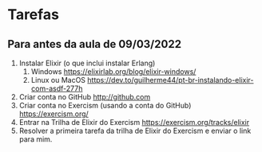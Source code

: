 # Tarefas


## Para antes da aula de 09/03/2022

1. Instalar Elixir (o que inclui instalar Erlang)
   1. Windows https://elixirlab.org/blog/elixir-windows/
   2. Linux ou MacOS https://dev.to/guilherme44/pt-br-instalando-elixir-com-asdf-277h
2. Criar conta no GitHub http://github.com
3. Criar conta no Exercism (usando a conta do GitHub) https://exercism.org/
4. Entrar na Trilha de Elixir do Exercism https://exercism.org/tracks/elixir
5. Resolver a primeira tarefa da trilha de Elixir do Exercism e enviar o link para mim. 